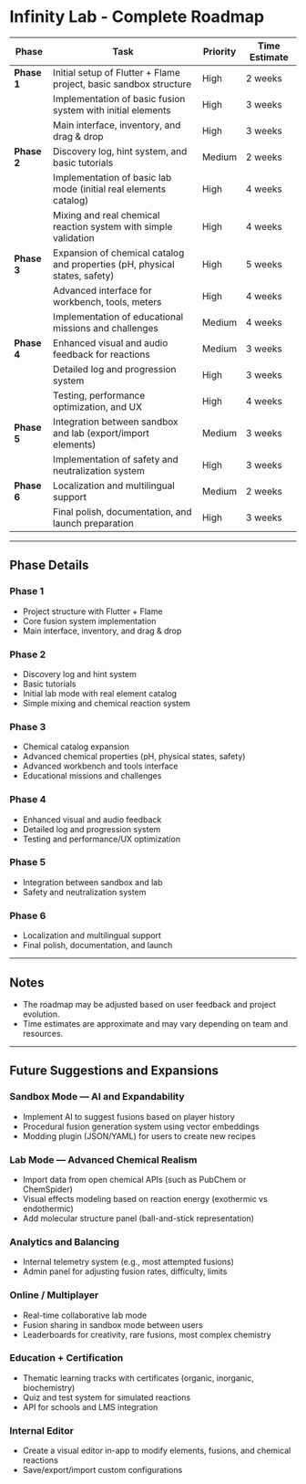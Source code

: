 # Infinity Lab - Complete Roadmap

| Phase      | Task                                                                         | Priority   | Time Estimate       |
| ---------- | ---------------------------------------------------------------------------- | ---------- | ------------------ |
| **Phase 1**| Initial setup of Flutter + Flame project, basic sandbox structure             | High       | 2 weeks            |
|            | Implementation of basic fusion system with initial elements                  | High       | 3 weeks            |
|            | Main interface, inventory, and drag & drop                                  | High       | 3 weeks            |
| **Phase 2**| Discovery log, hint system, and basic tutorials                             | Medium     | 2 weeks            |
|            | Implementation of basic lab mode (initial real elements catalog)             | High       | 4 weeks            |
|            | Mixing and real chemical reaction system with simple validation              | High       | 4 weeks            |
| **Phase 3**| Expansion of chemical catalog and properties (pH, physical states, safety)   | High       | 5 weeks            |
|            | Advanced interface for workbench, tools, meters                             | High       | 4 weeks            |
|            | Implementation of educational missions and challenges                       | Medium     | 4 weeks            |
| **Phase 4**| Enhanced visual and audio feedback for reactions                            | Medium     | 3 weeks            |
|            | Detailed log and progression system                                         | High       | 3 weeks            |
|            | Testing, performance optimization, and UX                                   | High       | 4 weeks            |
| **Phase 5**| Integration between sandbox and lab (export/import elements)                 | Medium     | 3 weeks            |
|            | Implementation of safety and neutralization system                          | High       | 3 weeks            |
| **Phase 6**| Localization and multilingual support                                       | Medium     | 2 weeks            |
|            | Final polish, documentation, and launch preparation                         | High       | 3 weeks            |

---

## Phase Details

### Phase 1
- Project structure with Flutter + Flame
- Core fusion system implementation
- Main interface, inventory, and drag & drop

### Phase 2
- Discovery log and hint system
- Basic tutorials
- Initial lab mode with real element catalog
- Simple mixing and chemical reaction system

### Phase 3
- Chemical catalog expansion
- Advanced chemical properties (pH, physical states, safety)
- Advanced workbench and tools interface
- Educational missions and challenges

### Phase 4
- Enhanced visual and audio feedback
- Detailed log and progression system
- Testing and performance/UX optimization

### Phase 5
- Integration between sandbox and lab
- Safety and neutralization system

### Phase 6
- Localization and multilingual support
- Final polish, documentation, and launch

---

## Notes
- The roadmap may be adjusted based on user feedback and project evolution.
- Time estimates are approximate and may vary depending on team and resources.

---

## Future Suggestions and Expansions

### Sandbox Mode — AI and Expandability
- Implement AI to suggest fusions based on player history
- Procedural fusion generation system using vector embeddings
- Modding plugin (JSON/YAML) for users to create new recipes

### Lab Mode — Advanced Chemical Realism
- Import data from open chemical APIs (such as PubChem or ChemSpider)
- Visual effects modeling based on reaction energy (exothermic vs endothermic)
- Add molecular structure panel (ball-and-stick representation)

### Analytics and Balancing
- Internal telemetry system (e.g., most attempted fusions)
- Admin panel for adjusting fusion rates, difficulty, limits

### Online / Multiplayer
- Real-time collaborative lab mode
- Fusion sharing in sandbox mode between users
- Leaderboards for creativity, rare fusions, most complex chemistry

### Education + Certification
- Thematic learning tracks with certificates (organic, inorganic, biochemistry)
- Quiz and test system for simulated reactions
- API for schools and LMS integration

### Internal Editor
- Create a visual editor in-app to modify elements, fusions, and chemical reactions
- Save/export/import custom configurations
